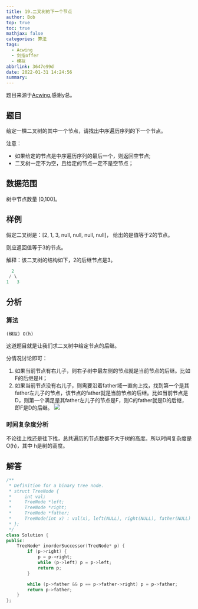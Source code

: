 ```yaml
---
title: 19.二叉树的下一个节点
author: Bob
top: true
toc: true
mathjax: false
categories: 算法
tags:
  - Acwing
  - 剑指offer
  - 模拟
abbrlink: 3647e99d
date: 2022-01-31 14:24:56
summary:
---
```

题目来源于[Acwing](https://www.acwing.com/),感谢y总。

## **题目**
给定一棵二叉树的其中一个节点，请找出中序遍历序列的下一个节点。

注意：

- 如果给定的节点是中序遍历序列的最后一个，则返回空节点;
- 二叉树一定不为空，且给定的节点一定不是空节点；

## **数据范围**
树中节点数量 [0,100]。

## **样例**
假定二叉树是：[2, 1, 3, null, null, null, null]， 给出的是值等于2的节点。

则应返回值等于3的节点。

解释：该二叉树的结构如下，2的后继节点是3。
```c++
  2
 / \
1   3
```

## **分析**
### **算法**

`(模拟) O(h)`

这道题目就是让我们求二叉树中给定节点的后继。

分情况讨论即可：

1. 如果当前节点有右儿子，则右子树中最左侧的节点就是当前节点的后继。比如F的后继是H；
2. 如果当前节点没有右儿子，则需要沿着father域一直向上找，找到第一个是其father左儿子的节点，该节点的father就是当前节点的后继。比如当前节点是D，则第一个满足是其father左儿子的节点是F，则C的father就是D的后继，即F是D的后继。
![](https://s4.ax1x.com/2022/01/31/HiGTyQ.png)
### **时间复杂度分析**
不论往上找还是往下找，总共遍历的节点数都不大于树的高度。所以时间复杂度是 O(h)，其中 h是树的高度。

## **解答**
```c++
/**
 * Definition for a binary tree node.
 * struct TreeNode {
 *     int val;
 *     TreeNode *left;
 *     TreeNode *right;
 *     TreeNode *father;
 *     TreeNode(int x) : val(x), left(NULL), right(NULL), father(NULL) {}
 * };
 */
class Solution {
public:
    TreeNode* inorderSuccessor(TreeNode* p) {
        if (p->right) {
            p = p->right;
            while (p->left) p = p->left;
            return p;
        }

        while (p->father && p == p->father->right) p = p->father;
        return p->father;
    }
};

```